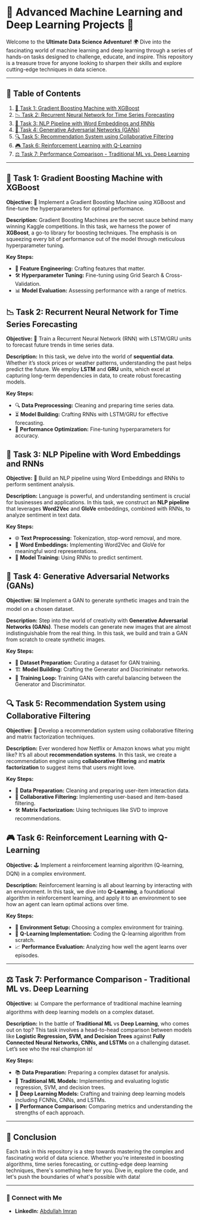 # 🌟 Advanced Machine Learning and Deep Learning Projects 🚀

Welcome to the **Ultimate Data Science Adventure!** 🌍 Dive into the fascinating world of machine learning and deep learning through a series of hands-on tasks designed to challenge, educate, and inspire. This repository is a treasure trove for anyone looking to sharpen their skills and explore cutting-edge techniques in data science.

---

## 🎯 Table of Contents

1. [🌲 Task 1: Gradient Boosting Machine with XGBoost](#task-1-gradient-boosting-machine-with-xgboost)
2. [📉 Task 2: Recurrent Neural Network for Time Series Forecasting](#task-2-recurrent-neural-network-for-time-series-forecasting)
3. [💬 Task 3: NLP Pipeline with Word Embeddings and RNNs](#task-3-nlp-pipeline-with-word-embeddings-and-rnns)
4. [🎨 Task 4: Generative Adversarial Networks (GANs)](#task-4-generative-adversarial-networks-gans)
5. [🔍 Task 5: Recommendation System using Collaborative Filtering](#task-5-recommendation-system-using-collaborative-filtering)
6. [🎮 Task 6: Reinforcement Learning with Q-Learning](#task-6-reinforcement-learning-with-q-learning)
7. [⚖️ Task 7: Performance Comparison - Traditional ML vs. Deep Learning](#task-7-performance-comparison-traditional-ml-vs-deep-learning)

---

## 🌲 Task 1: Gradient Boosting Machine with XGBoost

**Objective:** 🚀 Implement a Gradient Boosting Machine using XGBoost and fine-tune the hyperparameters for optimal performance.

**Description:**
Gradient Boosting Machines are the secret sauce behind many winning Kaggle competitions. In this task, we harness the power of **XGBoost**, a go-to library for boosting techniques. The emphasis is on squeezing every bit of performance out of the model through meticulous hyperparameter tuning.

**Key Steps:**
- 🌟 **Feature Engineering:** Crafting features that matter.
- 🛠 **Hyperparameter Tuning:** Fine-tuning using Grid Search & Cross-Validation.
- 📊 **Model Evaluation:** Assessing performance with a range of metrics.


## 📉 Task 2: Recurrent Neural Network for Time Series Forecasting

**Objective:** 🧠 Train a Recurrent Neural Network (RNN) with LSTM/GRU units to forecast future trends in time series data.

**Description:**
In this task, we delve into the world of **sequential data**. Whether it’s stock prices or weather patterns, understanding the past helps predict the future. We employ **LSTM** and **GRU** units, which excel at capturing long-term dependencies in data, to create robust forecasting models.

**Key Steps:**
- 🔍 **Data Preprocessing:** Cleaning and preparing time series data.
- ⏳ **Model Building:** Crafting RNNs with LSTM/GRU for effective forecasting.
- 🎯 **Performance Optimization:** Fine-tuning hyperparameters for accuracy.


## 💬 Task 3: NLP Pipeline with Word Embeddings and RNNs

**Objective:** 📝 Build an NLP pipeline using Word Embeddings and RNNs to perform sentiment analysis.

**Description:**
Language is powerful, and understanding sentiment is crucial for businesses and applications. In this task, we construct an **NLP pipeline** that leverages **Word2Vec** and **GloVe** embeddings, combined with RNNs, to analyze sentiment in text data.

**Key Steps:**
- 🌐 **Text Preprocessing:** Tokenization, stop-word removal, and more.
- 🧠 **Word Embeddings:** Implementing Word2Vec and GloVe for meaningful word representations.
- 🔗 **Model Training:** Using RNNs to predict sentiment.


## 🎨 Task 4: Generative Adversarial Networks (GANs)

**Objective:** 🖼️ Implement a GAN to generate synthetic images and train the model on a chosen dataset.

**Description:**
Step into the world of creativity with **Generative Adversarial Networks (GANs)**. These models can generate new images that are almost indistinguishable from the real thing. In this task, we build and train a GAN from scratch to create synthetic images.

**Key Steps:**
- 🎨 **Dataset Preparation:** Curating a dataset for GAN training.
- 🏗 **Model Building:** Crafting the Generator and Discriminator networks.
- 🔄 **Training Loop:** Training GANs with careful balancing between the Generator and Discriminator.


## 🔍 Task 5: Recommendation System using Collaborative Filtering

**Objective:** 🎯 Develop a recommendation system using collaborative filtering and matrix factorization techniques.

**Description:**
Ever wondered how Netflix or Amazon knows what you might like? It’s all about **recommendation systems**. In this task, we create a recommendation engine using **collaborative filtering** and **matrix factorization** to suggest items that users might love.

**Key Steps:**
- 🔢 **Data Preparation:** Cleaning and preparing user-item interaction data.
- 🧩 **Collaborative Filtering:** Implementing user-based and item-based filtering.
- 🛠 **Matrix Factorization:** Using techniques like SVD to improve recommendations.


## 🎮 Task 6: Reinforcement Learning with Q-Learning

**Objective:** 🕹️ Implement a reinforcement learning algorithm (Q-learning, DQN) in a complex environment.

**Description:**
Reinforcement learning is all about learning by interacting with an environment. In this task, we dive into **Q-Learning**, a foundational algorithm in reinforcement learning, and apply it to an environment to see how an agent can learn optimal actions over time.

**Key Steps:**
- 🎯 **Environment Setup:** Choosing a complex environment for training.
- 🧠 **Q-Learning Implementation:** Coding the Q-learning algorithm from scratch.
- 📈 **Performance Evaluation:** Analyzing how well the agent learns over episodes.

---

## ⚖️ Task 7: Performance Comparison - Traditional ML vs. Deep Learning

**Objective:** 📊 Compare the performance of traditional machine learning algorithms with deep learning models on a complex dataset.

**Description:**
In the battle of **Traditional ML** vs **Deep Learning**, who comes out on top? This task involves a head-to-head comparison between models like **Logistic Regression, SVM, and Decision Trees** against **Fully Connected Neural Networks, CNNs, and LSTMs** on a challenging dataset. Let’s see who the real champion is!

**Key Steps:**
- 📚 **Data Preparation:** Preparing a complex dataset for analysis.
- 🤖 **Traditional ML Models:** Implementing and evaluating logistic regression, SVM, and decision trees.
- 🧠 **Deep Learning Models:** Crafting and training deep learning models including FCNNs, CNNs, and LSTMs.
- 🥊 **Performance Comparison:** Comparing metrics and understanding the strengths of each approach.

---

## 🎉 Conclusion

Each task in this repository is a step towards mastering the complex and fascinating world of data science. Whether you're interested in boosting algorithms, time series forecasting, or cutting-edge deep learning techniques, there's something here for you. Dive in, explore the code, and let's push the boundaries of what's possible with data!

---

### 🔗 Connect with Me

- **LinkedIn:** [Abdullah Imran](https://www.linkedin.com/in/abdullah-mir-211658230/)

